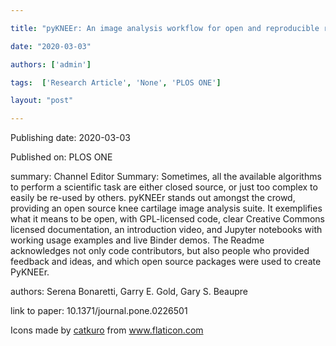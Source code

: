 ---
title: "pyKNEEr: An image analysis workflow for open and reproducible research on femoral knee cartilage"
date: "2020-03-03"
authors: ['admin']
tags:  ['Research Article', 'None', 'PLOS ONE']
layout: "post"
---
Publishing date: 2020-03-03

Published on: PLOS ONE

summary: Channel Editor Summary: Sometimes, all the available algorithms to perform a scientific task are either closed source, or just too complex to easily be re-used by others. pyKNEEr stands out amongst the crowd, providing an open source knee cartilage image analysis suite. It exemplifies what it means to be open, with GPL-licensed code, clear Creative Commons licensed documentation, an introduction video, and Jupyter notebooks with working usage examples and live Binder demos. The Readme acknowledges not only code contributors, but also people who provided feedback and ideas, and which open source packages were used to create PyKNEEr. 

authors: Serena Bonaretti, Garry E. Gold, Gary S. Beaupre

link to paper: 10.1371/journal.pone.0226501

Icons made by <a href="https://www.flaticon.com/free-icon/bookshelves_3576884" title="catkuro">catkuro</a> from <a href="https://www.flaticon.com/" title="Flaticon"> www.flaticon.com</a>